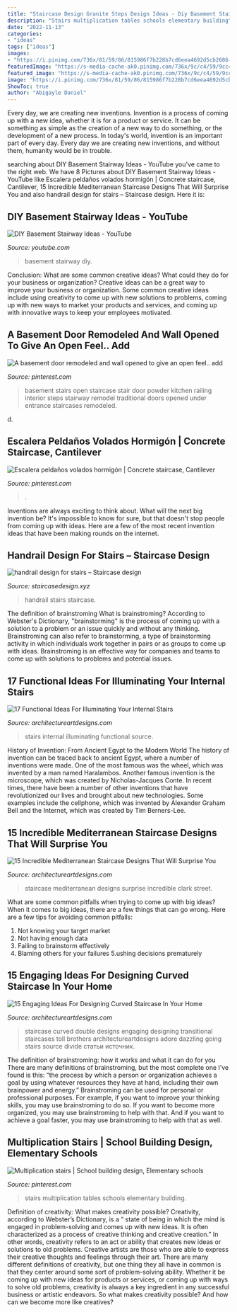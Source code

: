 ```yaml
---
title: "Staircase Design Granite Steps Design Ideas - Diy Basement Stairway Ideas"
description: "Stairs multiplication tables schools elementary building"
date: "2022-11-13"
categories:
- "ideas"
tags: ["ideas"]
images:
- "https://i.pinimg.com/736x/81/59/86/815986f7b228b7cd6eea4692d5cb2686--multiplication-practice-multiplication-tables.jpg"
featuredImage: "https://s-media-cache-ak0.pinimg.com/736x/9c/c4/59/9cc459ff85f707e7e1aa6ddb34eb906f--open-basement-stairs-bathroom-under-stairs.jpg"
featured_image: "https://s-media-cache-ak0.pinimg.com/736x/9c/c4/59/9cc459ff85f707e7e1aa6ddb34eb906f--open-basement-stairs-bathroom-under-stairs.jpg"
image: "https://i.pinimg.com/736x/81/59/86/815986f7b228b7cd6eea4692d5cb2686--multiplication-practice-multiplication-tables.jpg"
ShowToc: true
author: "Abigayle Daniel"
---
```



Every day, we are creating new inventions.
Invention is a process of coming up with a new idea, whether it is for a product or service. It can be something as simple as the creation of a new way to do something, or the development of a new process. In today's world, invention is an important part of every day. Every day we are creating new inventions, and without them, humanity would be in trouble.

	

		
searching about DIY Basement Stairway Ideas - YouTube you've came to the right web. We have 8 Pictures about DIY Basement Stairway Ideas - YouTube like Escalera peldaños volados hormigón | Concrete staircase, Cantilever, 15 Incredible Mediterranean Staircase Designs That Will Surprise You and also handrail design for stairs – Staircase design. Here it is:
		
    
## DIY Basement Stairway Ideas - YouTube

<img loading=lazy src="http://i.ytimg.com/vi/m--YnHYAs6M/maxresdefault.jpg" onerror="this.onerror=null;this.src='https://tse4.mm.bing.net/th?id=OIP.OwBo4J1G1QWdq7vWdku2oAHaEK&amp;pid=15.1';" alt="DIY Basement Stairway Ideas - YouTube">

_Source: youtube.com_

>basement stairway diy. 

	

Conclusion: What are some common creative ideas? What could they do for your business or organization?
Creative ideas can be a great way to improve your business or organization. Some common creative ideas include using creativity to come up with new solutions to problems, coming up with new ways to market your products and services, and coming up with innovative ways to keep your employees motivated.

    
## A Basement Door Remodeled And Wall Opened To Give An Open Feel.. Add

<img loading=lazy src="https://s-media-cache-ak0.pinimg.com/736x/9c/c4/59/9cc459ff85f707e7e1aa6ddb34eb906f--open-basement-stairs-bathroom-under-stairs.jpg" onerror="this.onerror=null;this.src='https://tse2.mm.bing.net/th?id=OIP.bc9aLZjLwXNyvUEm_s4WBAAAAA&amp;pid=15.1';" alt="A basement door remodeled and wall opened to give an open feel.. add">

_Source: pinterest.com_

>basement stairs open staircase stair door powder kitchen railing interior steps stairway remodel traditional doors opened under entrance staircases remodeled. 

	

d.

    
## Escalera Peldaños Volados Hormigón | Concrete Staircase, Cantilever

<img loading=lazy src="https://i.pinimg.com/736x/dc/e8/4e/dce84e8d87fc9ba62ac08ec937b57b4d.jpg" onerror="this.onerror=null;this.src='https://tse3.mm.bing.net/th?id=OIP.GGfhRMIbsJ6XRlhGnqzFogHaNJ&amp;pid=15.1';" alt="Escalera peldaños volados hormigón | Concrete staircase, Cantilever">

_Source: pinterest.com_

>. 

	

Inventions are always exciting to think about. What will the next big invention be? It's impossible to know for sure, but that doesn't stop people from coming up with ideas. Here are a few of the most recent invention ideas that have been making rounds on the internet.

    
## Handrail Design For Stairs – Staircase Design

<img loading=lazy src="http://staircasedesign.xyz/wp-content/uploads/2017/05/handrail-design-for-stairs_0.jpg" onerror="this.onerror=null;this.src='https://tse3.mm.bing.net/th?id=OIP.kV_jGT0xXFqDs0SxUf1ggAHaK4&amp;pid=15.1';" alt="handrail design for stairs – Staircase design">

_Source: staircasedesign.xyz_

>handrail stairs staircase. 

	

The definition of brainstroming
What is brainstroming? According to Webster's Dictionary, "brainstorming" is the process of coming up with a solution to a problem or an issue quickly and without any thinking. Brainstroming can also refer to brainstorming, a type of brainstorming activity in which individuals work together in pairs or as groups to come up with ideas. Brainstroming is an effective way for companies and teams to come up with solutions to problems and potential issues.

    
## 17 Functional Ideas For Illuminating Your Internal Stairs

<img loading=lazy src="https://www.architectureartdesigns.com/wp-content/uploads/2016/10/3-1.jpg" onerror="this.onerror=null;this.src='https://tse1.mm.bing.net/th?id=OIP.O7allvvQ4j5LIZXSThOCggAAAA&amp;pid=15.1';" alt="17 Functional Ideas For Illuminating Your Internal Stairs">

_Source: architectureartdesigns.com_

>stairs internal illuminating functional source. 

	

History of Invention: From Ancient Egypt to the Modern World
The history of invention can be traced back to ancient Egypt, where a number of inventions were made. One of the most famous was the wheel, which was invented by a man named Haralambos. Another famous invention is the microscope, which was created by Nicholas-Jacques Conte. In recent times, there have been a number of other inventions that have revolutionized our lives and brought about new technologies. Some examples include the cellphone, which was invented by Alexander Graham Bell and the Internet, which was created by Tim Berners-Lee.

    
## 15 Incredible Mediterranean Staircase Designs That Will Surprise You

<img loading=lazy src="https://www.architectureartdesigns.com/wp-content/uploads/2016/07/15-Incredible-Mediterranean-Staircase-Designs-That-Will-Surprise-You-6.jpg" onerror="this.onerror=null;this.src='https://tse2.mm.bing.net/th?id=OIP.suQsvXZnHnDhdzDjHb5wrgHaLH&amp;pid=15.1';" alt="15 Incredible Mediterranean Staircase Designs That Will Surprise You">

_Source: architectureartdesigns.com_

>staircase mediterranean designs surprise incredible clark street. 

	

What are some common pitfalls when trying to come up with big ideas?
When it comes to big ideas, there are a few things that can go wrong. Here are a few tips for avoiding common pitfalls: 
1. Not knowing your target market 
2. Not having enough data 
3. Failing to brainstorm effectively 
4. Blaming others for your failures 
5.ushing decisions prematurely 

    
## 15 Engaging Ideas For Designing Curved Staircase In Your Home

<img loading=lazy src="http://www.architectureartdesigns.com/wp-content/uploads/2016/03/7-42.jpg" onerror="this.onerror=null;this.src='https://tse2.mm.bing.net/th?id=OIP.jTzi1F9Y25KJuzLEPQQj7wHaE7&amp;pid=15.1';" alt="15 Engaging Ideas For Designing Curved Staircase In Your Home">

_Source: architectureartdesigns.com_

>staircase curved double designs engaging designing transitional staircases toll brothers architectureartdesigns adore dazzling going stairs source divide статьи источник. 

	

The definition of brainstroming: how it works and what it can do for you
There are many definitions of brainstroming, but the most complete one I’ve found is this: “the process by which a person or organization achieves a goal by using whatever resources they have at hand, including their own brainpower and energy.” Brainstroming can be used for personal or professional purposes. For example, if you want to improve your thinking skills, you may use brainstroming to do so. If you want to become more organized, you may use brainstroming to help with that. And if you want to achieve a goal faster, you may use brainstroming to help with that as well.

    
## Multiplication Stairs | School Building Design, Elementary Schools

<img loading=lazy src="https://i.pinimg.com/736x/81/59/86/815986f7b228b7cd6eea4692d5cb2686--multiplication-practice-multiplication-tables.jpg" onerror="this.onerror=null;this.src='https://tse1.mm.bing.net/th?id=OIP.jFvPbrQlY_rrCM5eiO4yswHaJ4&amp;pid=15.1';" alt="Multiplication stairs | School building design, Elementary schools">

_Source: pinterest.com_

>stairs multiplication tables schools elementary building. 

	

Definition of creativity: What makes creativity possible?
Creativity, according to Webster’s Dictionary, is a “ state of being in which the mind is engaged in problem-solving and comes up with new ideas. It is often characterized as a process of creative thinking and creative creation.” In other words, creativity refers to an act or ability that creates new ideas or solutions to old problems. Creative artists are those who are able to express their creative thoughts and feelings through their art.
There are many different definitions of creativity, but one thing they all have in common is that they center around some sort of problem-solving ability. Whether it be coming up with new ideas for products or services, or coming up with ways to solve old problems, creativity is always a key ingredient in any successful business or artistic endeavors. So what makes creativity possible? And how can we become more like creatives?

